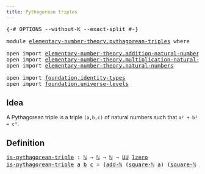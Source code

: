 ```yaml
---
title: Pythagorean triples
---
```


<pre class="Agda"><a id="45" class="Symbol">{-#</a> <a id="49" class="Keyword">OPTIONS</a> <a id="57" class="Pragma">--without-K</a> <a id="69" class="Pragma">--exact-split</a> <a id="83" class="Symbol">#-}</a>

<a id="88" class="Keyword">module</a> <a id="95" href="elementary-number-theory.pythagorean-triples.html" class="Module">elementary-number-theory.pythagorean-triples</a> <a id="140" class="Keyword">where</a>

<a id="147" class="Keyword">open</a> <a id="152" class="Keyword">import</a> <a id="159" href="elementary-number-theory.addition-natural-numbers.html" class="Module">elementary-number-theory.addition-natural-numbers</a>
<a id="209" class="Keyword">open</a> <a id="214" class="Keyword">import</a> <a id="221" href="elementary-number-theory.multiplication-natural-numbers.html" class="Module">elementary-number-theory.multiplication-natural-numbers</a>
<a id="277" class="Keyword">open</a> <a id="282" class="Keyword">import</a> <a id="289" href="elementary-number-theory.natural-numbers.html" class="Module">elementary-number-theory.natural-numbers</a>

<a id="331" class="Keyword">open</a> <a id="336" class="Keyword">import</a> <a id="343" href="foundation.identity-types.html" class="Module">foundation.identity-types</a>
<a id="369" class="Keyword">open</a> <a id="374" class="Keyword">import</a> <a id="381" href="foundation.universe-levels.html" class="Module">foundation.universe-levels</a>
</pre>
## Idea

A Pythagorean triple is a triple `(a,b,c)` of natural numbers such that `a² + b² = c²`.

## Definition

<pre class="Agda"><a id="is-pythagorean-triple"></a><a id="534" href="elementary-number-theory.pythagorean-triples.html#534" class="Function">is-pythagorean-triple</a> <a id="556" class="Symbol">:</a> <a id="558" href="elementary-number-theory.natural-numbers.html#1530" class="Datatype">ℕ</a> <a id="560" class="Symbol">→</a> <a id="562" href="elementary-number-theory.natural-numbers.html#1530" class="Datatype">ℕ</a> <a id="564" class="Symbol">→</a> <a id="566" href="elementary-number-theory.natural-numbers.html#1530" class="Datatype">ℕ</a> <a id="568" class="Symbol">→</a> <a id="570" href="foundation-core.universe-levels.html#235" class="Primitive">UU</a> <a id="573" href="Agda.Primitive.html#764" class="Primitive">lzero</a>
<a id="579" href="elementary-number-theory.pythagorean-triples.html#534" class="Function">is-pythagorean-triple</a> <a id="601" href="elementary-number-theory.pythagorean-triples.html#601" class="Bound">a</a> <a id="603" href="elementary-number-theory.pythagorean-triples.html#603" class="Bound">b</a> <a id="605" href="elementary-number-theory.pythagorean-triples.html#605" class="Bound">c</a> <a id="607" class="Symbol">=</a> <a id="609" class="Symbol">(</a><a id="610" href="elementary-number-theory.addition-natural-numbers.html#1096" class="Function">add-ℕ</a> <a id="616" class="Symbol">(</a><a id="617" href="elementary-number-theory.multiplication-natural-numbers.html#1594" class="Function">square-ℕ</a> <a id="626" href="elementary-number-theory.pythagorean-triples.html#601" class="Bound">a</a><a id="627" class="Symbol">)</a> <a id="629" class="Symbol">(</a><a id="630" href="elementary-number-theory.multiplication-natural-numbers.html#1594" class="Function">square-ℕ</a> <a id="639" href="elementary-number-theory.pythagorean-triples.html#603" class="Bound">b</a><a id="640" class="Symbol">)</a> <a id="642" href="foundation-core.identity-types.html#1865" class="Function Operator">＝</a> <a id="644" href="elementary-number-theory.multiplication-natural-numbers.html#1594" class="Function">square-ℕ</a> <a id="653" href="elementary-number-theory.pythagorean-triples.html#605" class="Bound">c</a><a id="654" class="Symbol">)</a>
</pre>